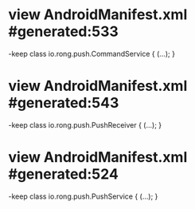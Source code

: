 # view AndroidManifest.xml #generated:533
-keep class io.rong.push.CommandService { <init>(...); }

# view AndroidManifest.xml #generated:543
-keep class io.rong.push.PushReceiver { <init>(...); }

# view AndroidManifest.xml #generated:524
-keep class io.rong.push.PushService { <init>(...); }

